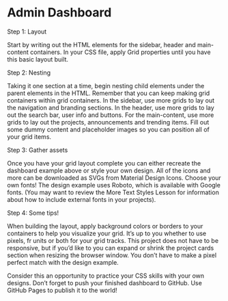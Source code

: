 # Admin Dashboard

Step 1: Layout

Start by writing out the HTML elements for the sidebar, header and main-content containers.
In your CSS file, apply Grid properties until you have this basic layout built.

Step 2: Nesting

Taking it one section at a time, begin nesting child elements under the parent elements in the HTML. 
Remember that you can keep making grid containers within grid containers.
In the sidebar, use more grids to lay out the navigation and branding sections.
In the header, use more grids to lay out the search bar, user info and buttons.
For the main-content, use more grids to lay out the projects, announcements and trending items.
Fill out some dummy content and placeholder images so you can position all of your grid items.

Step 3: Gather assets

Once you have your grid layout complete you can either recreate the dashboard example above or style your own design.
All of the icons and more can be downloaded as SVGs from Material Design Icons.
Choose your own fonts! The design example uses Roboto, which is available with Google fonts. 
(You may want to review the More Text Styles Lesson for information about how to include external fonts in your projects).

Step 4: Some tips!

When building the layout, apply background colors or borders to your containers to help you visualize your grid.
It’s up to you whether to use pixels, fr units or both for your grid tracks.
This project does not have to be responsive, but if you’d like to you can expand or shrink the project cards section when resizing the browser window.
You don’t have to make a pixel perfect match with the design example. 

Consider this an opportunity to practice your CSS skills with your own designs.
Don’t forget to push your finished dashboard to GitHub. Use GitHub Pages to publish it to the world!
